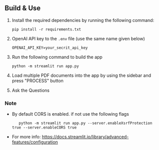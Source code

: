 ## Build & Use

1. Install the required dependencies by running the following command:
   ```
   pip install -r requirements.txt
   ```

2. OpenAI API key to the `.env` file (use the same name given below)
   ```
   OPENAI_API_KEY=your_secrit_api_key
   ```

3. Run the following command to build the app
   ```
   python -m streamlit run app.py
   ```

4. Load multiple PDF documents into the app by using the sidebar and press "PROCESS" button
5. Ask the Questions


### Note
- By default CORS is enabled. if not use the following flags
   ```
      python -m streamlit run app.py --server.enableXsrfProtection true --server.enableCORS true
   ```
- For more info: https://docs.streamlit.io/library/advanced-features/configuration